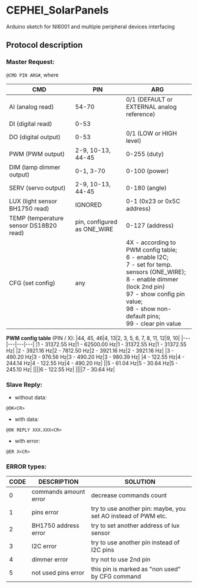 # CEPHEI_SolarPanels

Arduino sketch for NI6001 and multiple peripheral devices interfacing 

## Protocol description

### Master Request:

`@CMD PIN ARG#`, where

|**CMD**|**PIN**|**ARG**|
|---|---|---|
|AI (analog read)|54-70|0/1 (DEFAULT or EXTERNAL analog reference)|
|DI (digital read)|0-53||
|DO (digital output)|0-53|0/1 (LOW or HIGH level)|
|PWM (PWM output)|2-9, 10-13, 44-45|0-255 (duty)|
|DIM (lamp dimmer output)|0-1, 3-70|0-100 (power)|
|SERV (servo output)|2-9, 10-13, 44-45|0-180 (angle)|
|LUX (light sensor BH1750 read)|IGNORED|0-1 (0x23 or 0x5C address)|
|TEMP (temperature sensor DS18B20 read)|pin, configured as ONE_WIRE|0-127 (address)|
|CFG (set config)|any|4X - according to PWM config table; <br>6 - enable I2C; <br>7 - set for temp. sensors (ONE_WIRE); <br>8 - enable dimmer (lock 2nd pin)<br>97 - show config  pin value; <br>98 - show non-default pins; <br>99 - clear pin value|

**PWM config table** (PIN / X):
|44, 45, 46|4, 13|2, 3, 5, 6, 7, 8, 11, 12|9, 10|
|---|---|---|---|
|1 - 31372.55 Hz|1 - 62500.00 Hz|1 - 31372.55 Hz|1 - 31372.55 Hz|
|2 - 3921.16 Hz|2 - 7812.50 Hz|2 - 3921.16 Hz|2 - 3921.16 Hz|
|3 - 490.20 Hz|3 - 976.56 Hz|3 - 490.20 Hz|3 - 980.39 Hz|
|4 - 122.55 Hz|4 - 244.14 Hz|4 - 122.55 Hz|4 - 490.20 Hz|
||5 - 61.04 Hz|5 - 30.64 Hz|5 - 245.10 Hz|
||||6 - 122.55 Hz|
||||7 - 30.64 Hz|

### Slave Reply:

* without data:

`@OK<CR>`

* with data:

`@OK REPLY XXX.XXX<CR>`

* with error:

`@ER X<CR>`

### ERROR types:

|**CODE**|**DESCRIPTION**|**SOLUTION**|
|---|---|---|
|0|commands amount error|decrease commands count|
|1|pins error|try to use another pin: maybe, you set AO instead of PWM etc.|
|2|BH1750 address error|try to set another address of lux sensor|
|3|I2C error|try to use another pin instead of I2C pins|
|4|dimmer error|try not to use 2nd pin|
|5|not used pins error|this pin is marked as "non used" by CFG command|
